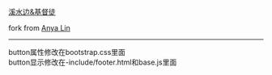 
[溪水边&基督徒](http://anxingle.github.io/)

fork from [Anya Lin](https://github.com/lay1010)

---
button属性修改在bootstrap.css里面  
button显示修改在-include/footer.html和base.js里面

